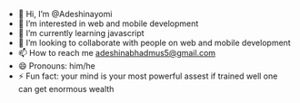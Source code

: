 - 👋 Hi, I’m @Adeshinayomi
- 👀 I’m interested in web and mobile development
- 🌱 I’m currently learning javascript
- 💞️ I’m looking to collaborate with people on web and mobile development 
- 📫 How to reach me adeshinabhadmus5@gmail.com
- 😄 Pronouns: him/he
- ⚡ Fun fact: your mind is your most powerful assest if trained well one can get enormous wealth 

<!---
Adeshinayomi/Adeshinayomi is a ✨ special ✨ repository because its `README.md` (this file) appears on your GitHub profile.
You can click the Preview link to take a look at your changes.
--->

